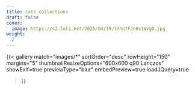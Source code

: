```yaml
---
title: cats collections
draft: false
cover:
  image: https://s2.loli.net/2025/04/19/lXhofFJn6s1WvgO.jpg
weight:
  2
---
```

{{< gallery 
    match="images/*" 
    sortOrder="desc" 
    rowHeight="150" 
    margins="5" 
    thumbnailResizeOptions="600x600 q90 Lanczos" 
    showExif=true 
    previewType="blur" 
    embedPreview=true 
    loadJQuery=true 
>}}